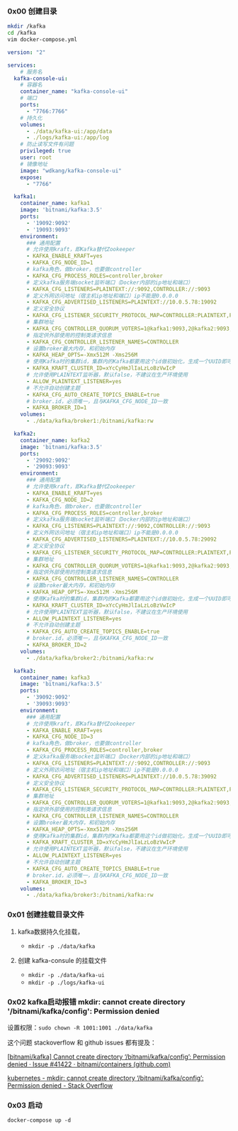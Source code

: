 ### 0x00 创建目录

```bash
mkdir /kafka
cd /kafka
vim docker-compose.yml
```

```yml
version: "2"

services:
    # 服务名
  kafka-console-ui:
    # 容器名
    container_name: "kafka-console-ui"
    # 端口
    ports:
      - "7766:7766"
    # 持久化
    volumes:
      - ./data/kafka-ui:/app/data
      - ./logs/kafka-ui:/app/log
    # 防止读写文件有问题
    privileged: true
    user: root
    # 镜像地址
    image: "wdkang/kafka-console-ui"
    expose:
      - "7766"

  kafka1:
    container_name: kafka1
    image: 'bitnami/kafka:3.5'
    ports:
      - '19092:9092'
      - '19093:9093'
    environment:
      ### 通用配置
      # 允许使用kraft，即Kafka替代Zookeeper
      - KAFKA_ENABLE_KRAFT=yes
      - KAFKA_CFG_NODE_ID=1
      # kafka角色，做broker，也要做controller
      - KAFKA_CFG_PROCESS_ROLES=controller,broker
      # 定义kafka服务端socket监听端口（Docker内部的ip地址和端口）
      - KAFKA_CFG_LISTENERS=PLAINTEXT://:9092,CONTROLLER://:9093
      # 定义外网访问地址（宿主机ip地址和端口）ip不能是0.0.0.0
      - KAFKA_CFG_ADVERTISED_LISTENERS=PLAINTEXT://10.0.5.78:19092
      # 定义安全协议
      - KAFKA_CFG_LISTENER_SECURITY_PROTOCOL_MAP=CONTROLLER:PLAINTEXT,PLAINTEXT:PLAINTEXT
      # 集群地址
      - KAFKA_CFG_CONTROLLER_QUORUM_VOTERS=1@kafka1:9093,2@kafka2:9093,3@kafka3:9093
      # 指定供外部使用的控制类请求信息
      - KAFKA_CFG_CONTROLLER_LISTENER_NAMES=CONTROLLER
      # 设置broker最大内存，和初始内存
      - KAFKA_HEAP_OPTS=-Xmx512M -Xms256M
      # 使用Kafka时的集群id，集群内的Kafka都要用这个id做初始化，生成一个UUID即可(22byte)
      - KAFKA_KRAFT_CLUSTER_ID=xYcCyHmJlIaLzLoBzVwIcP
      # 允许使用PLAINTEXT监听器，默认false，不建议在生产环境使用
      - ALLOW_PLAINTEXT_LISTENER=yes
      # 不允许自动创建主题
      - KAFKA_CFG_AUTO_CREATE_TOPICS_ENABLE=true
      # broker.id，必须唯一，且与KAFKA_CFG_NODE_ID一致
      - KAFKA_BROKER_ID=1
    volumes:
      - ./data/kafka/broker1:/bitnami/kafka:rw

  kafka2:
    container_name: kafka2
    image: 'bitnami/kafka:3.5'
    ports:
      - '29092:9092'
      - '29093:9093'
    environment:
      ### 通用配置
      # 允许使用kraft，即Kafka替代Zookeeper
      - KAFKA_ENABLE_KRAFT=yes
      - KAFKA_CFG_NODE_ID=2
      # kafka角色，做broker，也要做controller
      - KAFKA_CFG_PROCESS_ROLES=controller,broker
      # 定义kafka服务端socket监听端口（Docker内部的ip地址和端口）
      - KAFKA_CFG_LISTENERS=PLAINTEXT://:9092,CONTROLLER://:9093
      # 定义外网访问地址（宿主机ip地址和端口）ip不能是0.0.0.0
      - KAFKA_CFG_ADVERTISED_LISTENERS=PLAINTEXT://10.0.5.78:29092
      # 定义安全协议
      - KAFKA_CFG_LISTENER_SECURITY_PROTOCOL_MAP=CONTROLLER:PLAINTEXT,PLAINTEXT:PLAINTEXT
      # 集群地址
      - KAFKA_CFG_CONTROLLER_QUORUM_VOTERS=1@kafka1:9093,2@kafka2:9093,3@kafka3:9093
      # 指定供外部使用的控制类请求信息
      - KAFKA_CFG_CONTROLLER_LISTENER_NAMES=CONTROLLER
      # 设置broker最大内存，和初始内存
      - KAFKA_HEAP_OPTS=-Xmx512M -Xms256M
      # 使用Kafka时的集群id，集群内的Kafka都要用这个id做初始化，生成一个UUID即可(22byte)
      - KAFKA_KRAFT_CLUSTER_ID=xYcCyHmJlIaLzLoBzVwIcP
      # 允许使用PLAINTEXT监听器，默认false，不建议在生产环境使用
      - ALLOW_PLAINTEXT_LISTENER=yes
      # 不允许自动创建主题
      - KAFKA_CFG_AUTO_CREATE_TOPICS_ENABLE=true
      # broker.id，必须唯一，且与KAFKA_CFG_NODE_ID一致
      - KAFKA_BROKER_ID=2
    volumes:
      - ./data/kafka/broker2:/bitnami/kafka:rw

  kafka3:
    container_name: kafka3
    image: 'bitnami/kafka:3.5'
    ports:
      - '39092:9092'
      - '39093:9093'
    environment:
      ### 通用配置
      # 允许使用kraft，即Kafka替代Zookeeper
      - KAFKA_ENABLE_KRAFT=yes
      - KAFKA_CFG_NODE_ID=3
      # kafka角色，做broker，也要做controller
      - KAFKA_CFG_PROCESS_ROLES=controller,broker
      # 定义kafka服务端socket监听端口（Docker内部的ip地址和端口）
      - KAFKA_CFG_LISTENERS=PLAINTEXT://:9092,CONTROLLER://:9093
      # 定义外网访问地址（宿主机ip地址和端口）ip不能是0.0.0.0
      - KAFKA_CFG_ADVERTISED_LISTENERS=PLAINTEXT://10.0.5.78:39092
      # 定义安全协议
      - KAFKA_CFG_LISTENER_SECURITY_PROTOCOL_MAP=CONTROLLER:PLAINTEXT,PLAINTEXT:PLAINTEXT
      # 集群地址
      - KAFKA_CFG_CONTROLLER_QUORUM_VOTERS=1@kafka1:9093,2@kafka2:9093,3@kafka3:9093
      # 指定供外部使用的控制类请求信息
      - KAFKA_CFG_CONTROLLER_LISTENER_NAMES=CONTROLLER
      # 设置broker最大内存，和初始内存
      - KAFKA_HEAP_OPTS=-Xmx512M -Xms256M
      # 使用Kafka时的集群id，集群内的Kafka都要用这个id做初始化，生成一个UUID即可(22byte)
      - KAFKA_KRAFT_CLUSTER_ID=xYcCyHmJlIaLzLoBzVwIcP
      # 允许使用PLAINTEXT监听器，默认false，不建议在生产环境使用
      - ALLOW_PLAINTEXT_LISTENER=yes
      # 不允许自动创建主题
      - KAFKA_CFG_AUTO_CREATE_TOPICS_ENABLE=true
      # broker.id，必须唯一，且与KAFKA_CFG_NODE_ID一致
      - KAFKA_BROKER_ID=3
    volumes:
      - ./data/kafka/broker3:/bitnami/kafka:rw
```

### 0x01 创建挂载目录文件

1. kafka数据持久化挂载，
   - `mkdir -p ./data/kafka`

2. 创建 kafka-consule 的挂载文件
   - `mkdir -p ./data/kafka-ui`
   - `mkdir -p ./logs/kafka-ui`

### 0x02 kafka启动报错 mkdir: cannot create directory '/bitnami/kafka/config': Permission denied

设置权限：`sudo chown -R 1001:1001 ./data/kafka`

这个问题 stackoverflow 和 github issues 都有提及：

[[bitnami/kafka\] Cannot create directory ‘/bitnami/kafka/config’: Permission denied · Issue #41422 · bitnami/containers (github.com)](https://github.com/bitnami/containers/issues/41422)

[kubernetes - mkdir: cannot create directory ‘/bitnami/kafka/config’: Permission denied - Stack Overflow](https://stackoverflow.com/questions/73860963/mkdir-cannot-create-directory-bitnami-kafka-config-permission-denied)

### 0x03 启动

`docker-compose up -d`